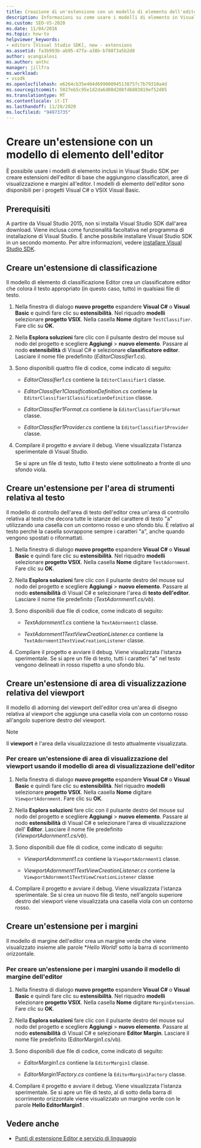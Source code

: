 ```yaml
---
title: Creazione di un'estensione con un modello di elemento dell'editor | Microsoft Docs
description: Informazioni su come usare i modelli di elemento in Visual Studio SDK per creare estensioni dell'editor di base che aggiungono classificatori, aree di strumenti e margini all'editor.
ms.custom: SEO-VS-2020
ms.date: 11/04/2016
ms.topic: how-to
helpviewer_keywords:
- editors [Visual Studio SDK], new - extensions
ms.assetid: fa3b993b-ab95-47fa-a38b-b788f3a5b2d8
author: acangialosi
ms.author: anthc
manager: jillfra
ms.workload:
- vssdk
ms.openlocfilehash: e6264cb35e404d69900094513875fc7b79310a4d
ms.sourcegitcommit: 5027eb5c95e1d2da6d08d208fd6883819ef52d05
ms.translationtype: MT
ms.contentlocale: it-IT
ms.lasthandoff: 11/20/2020
ms.locfileid: "94973735"
---
```

# <a name="create-an-extension-with-an-editor-item-template"></a>Creare un'estensione con un modello di elemento dell'editor
È possibile usare i modelli di elemento inclusi in Visual Studio SDK per creare estensioni dell'editor di base che aggiungono classificatori, aree di visualizzazione e margini all'editor. I modelli di elemento dell'editor sono disponibili per i progetti Visual C# o VSIX Visual Basic.

## <a name="prerequisites"></a>Prerequisiti
 A partire da Visual Studio 2015, non si installa Visual Studio SDK dall'area download. Viene inclusa come funzionalità facoltativa nel programma di installazione di Visual Studio. È anche possibile installare Visual Studio SDK in un secondo momento. Per altre informazioni, vedere [installare Visual Studio SDK](../extensibility/installing-the-visual-studio-sdk.md).

## <a name="create-a-classifier-extension"></a>Creare un'estensione di classificazione
 Il modello di elemento di classificazione Editor crea un classificatore editor che colora il testo appropriato (in questo caso, tutto) in qualsiasi file di testo.

1. Nella finestra di dialogo **nuovo progetto** espandere **Visual C#** o **Visual Basic** e quindi fare clic su **estensibilità**. Nel riquadro **modelli** selezionare **progetto VSIX**. Nella casella **Nome** digitare `TestClassifier`. Fare clic su **OK**.

2. Nella **Esplora soluzioni** fare clic con il pulsante destro del mouse sul nodo del progetto e scegliere **Aggiungi**  >  **nuovo elemento**. Passare al nodo **estensibilità** di Visual C# e selezionare **classificatore editor**. Lasciare il nome file predefinito (*EditorClassifier1.cs*).

3. Sono disponibili quattro file di codice, come indicato di seguito:

    - *EditorClassifier1.cs* contiene la `EditorClassifier1` classe.

    - *EditorClassifier1ClassificationDefinition.cs* contiene la `EditorClassifier1ClassificationDefinition` classe.

    - *EditorClassifier1Format.cs* contiene la `EditorClassifier1Format`  classe.

    - *EditorClassifier1Provider.cs* contiene la `EditorClassifier1Provider` classe.

4. Compilare il progetto e avviare il debug. Viene visualizzata l'istanza sperimentale di Visual Studio.

     Se si apre un file di testo, tutto il testo viene sottolineato a fronte di uno sfondo viola.

## <a name="create-a-text-relative-adornment-extension"></a>Creare un'estensione per l'area di strumenti relativa al testo
 Il modello di controllo dell'area di testo dell'editor crea un'area di controllo relativa al testo che decora tutte le istanze del carattere di testo "a" utilizzando una casella con un contorno rosso e uno sfondo blu. È relativo al testo perché la casella sovrappone sempre i caratteri "a", anche quando vengono spostati o riformattati.

1. Nella finestra di dialogo **nuovo progetto** espandere **Visual C#** o **Visual Basic** e quindi fare clic su **estensibilità**. Nel riquadro **modelli** selezionare **progetto VSIX**. Nella casella **Nome** digitare `TestAdornment`. Fare clic su **OK**.

2. Nella **Esplora soluzioni** fare clic con il pulsante destro del mouse sul nodo del progetto e scegliere **Aggiungi**  >  **nuovo elemento**. Passare al nodo **estensibilità** di Visual C# e selezionare l'area di **testo dell'editor**. Lasciare il nome file predefinito (*TextAdornment1.cs/vb*).

3. Sono disponibili due file di codice, come indicato di seguito:

    - *TextAdornment1.cs* contiene la `TextAdornment1` classe.

    - *TextAdornment1TextViewCreationListener.cs* contiene la `TextAdornment1TextViewCreationListener` classe.

4. Compilare il progetto e avviare il debug. Viene visualizzata l'istanza sperimentale. Se si apre un file di testo, tutti i caratteri "a" nel testo vengono delineati in rosso rispetto a uno sfondo blu.

## <a name="create-a-viewport-relative-adornment-extension"></a>Creare un'estensione di area di visualizzazione relativa del viewport
 Il modello di adorning del viewport dell'editor crea un'area di disegno relativa al viewport che aggiunge una casella viola con un contorno rosso all'angolo superiore destro del viewport.

> [!NOTE]
> Il **viewport** è l'area della visualizzazione di testo attualmente visualizzata.

### <a name="to-create-a-viewport-adornment-extension-by-using-the-editor-viewport-adornment-template"></a>Per creare un'estensione di area di visualizzazione del viewport usando il modello di area di visualizzazione dell'editor

1. Nella finestra di dialogo **nuovo progetto** espandere **Visual C#** o **Visual Basic** e quindi fare clic su **estensibilità**. Nel riquadro **modelli** selezionare **progetto VSIX**. Nella casella **Nome** digitare `ViewportAdornment`. Fare clic su **OK**.

2. Nella **Esplora soluzioni** fare clic con il pulsante destro del mouse sul nodo del progetto e scegliere **Aggiungi**  >  **nuovo elemento**. Passare al nodo **estensibilità** di Visual C# e selezionare l'area di visualizzazione dell' **Editor**. Lasciare il nome file predefinito (*ViewportAdornment1.cs/vb*).

3. Sono disponibili due file di codice, come indicato di seguito:

    - *ViewportAdornment1.cs* contiene la `ViewportAdornment1` classe.

    - *ViewportAdornment1TextViewCreationListener.cs* contiene la `ViewportAdornment1TextViewCreationListener` classe

4. Compilare il progetto e avviare il debug. Viene visualizzata l'istanza sperimentale. Se si crea un nuovo file di testo, nell'angolo superiore destro del viewport viene visualizzata una casella viola con un contorno rosso.

## <a name="create-a-margin-extension"></a>Creare un'estensione per i margini
 Il modello di margine dell'editor crea un margine verde che viene visualizzato insieme alle parole **Hello World!* sotto la barra di scorrimento orizzontale.

### <a name="to-create-a-margin-extension-by-using-the-editor-margin-template"></a>Per creare un'estensione per i margini usando il modello di margine dell'editor

1. Nella finestra di dialogo **nuovo progetto** espandere **Visual C#** o **Visual Basic** e quindi fare clic su **estensibilità**. Nel riquadro **modelli** selezionare **progetto VSIX**. Nella casella **Nome** digitare `MarginExtension`. Fare clic su **OK**.

2. Nella **Esplora soluzioni** fare clic con il pulsante destro del mouse sul nodo del progetto e scegliere **Aggiungi**  >  **nuovo elemento**. Passare al nodo **estensibilità** di Visual C# e selezionare **Editor Margin**. Lasciare il nome file predefinito (EditorMargin1.cs/vb).

3. Sono disponibili due file di codice, come indicato di seguito:

    - *EditorMargin1.cs* contiene la `EditorMargin1` classe.

    - *EditorMargin1Factory.cs* contiene la `EditorMargin1Factory` classe.

4. Compilare il progetto e avviare il debug. Viene visualizzata l'istanza sperimentale. Se si apre un file di testo, al di sotto della barra di scorrimento orizzontale viene visualizzato un margine verde con le parole **Hello EditorMargin1** .

## <a name="see-also"></a>Vedere anche
- [Punti di estensione Editor e servizio di linguaggio](../extensibility/language-service-and-editor-extension-points.md)
